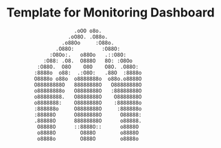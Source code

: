 # Template for Monitoring Dashboard


                          .oOO o8o.              
                        .oO8O. .O88o.            
                      .o88Oo     :O88o.          
                    .O88O:         :O88O:        
                  :O8Oo:.   o88Oo   .::O8O:      
                :O88: .O8.  O888O   8O: :O8Oo    
              :O88O.  O8O    O8O    O8O. .O88O:  
             :8888o  o88:  .:O8O:   .88O  :8888o 
             O8888o o88o  o8888888o  o88o.o8888O 
             O88888888O   88888888O   O88888888O 
             o88888888o   O8888888O   :88888888O 
             o88888888.   O8888888O    O8888888O 
             o8888888:    O8888888O    :8888888o 
             :888888o     O8888888O     :888888o 
             :88888O      O8888888O      O88888: 
             .88888O      88888888O      o88888. 
              O8888O      ::8888O::      o8888O  
              o8888O        O888O        o8888O  
              o8888o        O888O        o8888o  